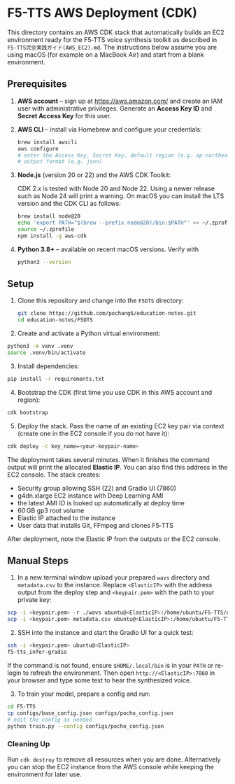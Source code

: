 # F5-TTS AWS Deployment (CDK)

This directory contains an AWS CDK stack that automatically builds an EC2
environment ready for the F5‑TTS voice synthesis toolkit as described in
`F5-TTS完全実践ガイド(AWS_EC2).md`.  The instructions below assume you are using
macOS (for example on a MacBook Air) and start from a blank environment.

## Prerequisites

1. **AWS account** – sign up at <https://aws.amazon.com/> and create an IAM user
   with administrative privileges.  Generate an **Access Key ID** and **Secret
   Access Key** for this user.
2. **AWS CLI** – install via Homebrew and configure your credentials:

   ```bash
   brew install awscli
   aws configure
   # enter the Access Key, Secret Key, default region (e.g. ap-northeast-1) and
   # output format (e.g. json)
   ```
   
3. **Node.js** (version 20 or 22) and the AWS CDK Toolkit:

   CDK 2.x is tested with Node 20 and Node 22.  Using a newer release such as
   Node 24 will print a warning.  On macOS you can install the LTS version and
   the CDK CLI as follows:

   ```bash
   brew install node@20
   echo 'export PATH="$(brew --prefix node@20)/bin:$PATH"' >> ~/.zprofile
   source ~/.zprofile
   npm install -g aws-cdk
   ```
4. **Python 3.8+** – available on recent macOS versions.  Verify with

   ```bash
   python3 --version
   ```

## Setup

1. Clone this repository and change into the `F5DTS` directory:

   ```bash
   git clone https://github.com/pochang6/education-notes.git
   cd education-notes/F5DTS
   ```

2. Create and activate a Python virtual environment:

```bash
python3 -m venv .venv
source .venv/bin/activate
```

3. Install dependencies:

```bash
pip install -r requirements.txt
```

4. Bootstrap the CDK (first time you use CDK in this AWS account and region):

```bash
cdk bootstrap
```

5. Deploy the stack.  Pass the name of an existing EC2 key pair via context (create one in the EC2 console if you do not have it):

```bash
cdk deploy -c key_name=<your-keypair-name>
```

The deployment takes several minutes.  When it finishes the command output will
print the allocated **Elastic IP**.  You can also find this address in the EC2
console.  The stack creates:

- Security group allowing SSH (22) and Gradio UI (7860)
- g4dn.xlarge EC2 instance with Deep Learning AMI
- the latest AMI ID is looked up automatically at deploy time
- 60 GB gp3 root volume
- Elastic IP attached to the instance
- User data that installs Git, FFmpeg and clones F5‑TTS

After deployment, note the Elastic IP from the outputs or the EC2 console.

## Manual Steps

1. In a new terminal window upload your prepared `wavs` directory and
   `metadata.csv` to the instance.  Replace `<ElasticIP>` with the address output
   from the deploy step and `<keypair.pem>` with the path to your private key:

```bash
scp -i <keypair.pem> -r ./wavs ubuntu@<ElasticIP>:/home/ubuntu/F5-TTS/data/pocho/
scp -i <keypair.pem> metadata.csv ubuntu@<ElasticIP>:/home/ubuntu/F5-TTS/data/pocho/
```

2. SSH into the instance and start the Gradio UI for a quick test:

```bash
ssh -i <keypair.pem> ubuntu@<ElasticIP>
f5-tts_infer-gradio
```
If the command is not found, ensure `$HOME/.local/bin` is in your `PATH` or
re-login to refresh the environment.
   Then open `http://<ElasticIP>:7860` in your browser and type some text to hear
   the synthesized voice.

3. To train your model, prepare a config and run:

```bash
cd F5-TTS
cp configs/base_config.json configs/pocho_config.json
# edit the config as needed
python train.py --config configs/pocho_config.json
```

### Cleaning Up

Run `cdk destroy` to remove all resources when you are done.  Alternatively you
can stop the EC2 instance from the AWS console while keeping the environment for
later use.
